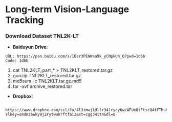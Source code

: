 # Long-term Vision-Language Tracking 




### Download Dataset TNL2K-LT
* **Baiduyun Drive:**
```
URL: https://pan.baidu.com/s/1Bsr3PENWaa9k_yCNpkUh_Q?pwd=1d6b
Code: 1d6b 
```
1. cat TNL2KLT_part_* > TNL2KLT_restored.tar.gz
2. gunzip TNL2KLT_restored.tar.gz
3. md5sum -c TNL2KLT.tar.gz.md5
4. tar -xvf archive_restored.tar

* **Dropbox**: 
```
  https://www.dropbox.com/scl/fo/4l3imwjldllr341ryey6w/AFUxOtFtscQ4fFTbu8t5OaI?rlkey=smdmz6wky9j2rytwukrftfaiz&st=cgg34it4&dl=0
```


### 

